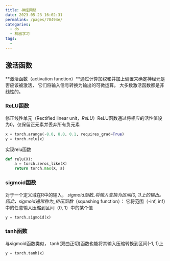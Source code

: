 ```yaml
---
title: 神经网络
date: 2023-05-23 16:02:31
permalink: /pages/70494e/
categories:
  - ds
  - 机器学习
tags:
  - 
---
```



## 激活函数
**激活函数（activation function）**通过计算加权和并加上偏置来确定神经元是否应该被激活， 它们将输入信号转换为输出的可微运算。 大多数激活函数都是非线性的。
### ReLU函数
修正线性单元（Rectified linear unit，_ReLU_）ReLU函数通过将相应的活性值设为0，仅保留正元素并丢弃所有负元素
```python
x = torch.arange(-8.0, 8.0, 0.1, requires_grad=True)
y = torch.relu(x)
```
实现relu函数
```python
def relu(X):
    a = torch.zeros_like(X)
    return torch.max(X, a)
```

### sigmoid函数
对于一个定义域在R中的输入， _sigmoid函数_将输入变换为区间(0, 1)上的输出。 因此，sigmoid通常称为_挤压函数_（squashing function）： 它将范围（-inf, inf）中的任意输入压缩到区间（0, 1）中的某个值
```python
y = torch.sigmoid(x)
```

### tanh函数
与sigmoid函数类似， tanh(双曲正切)函数也能将其输入压缩转换到区间(-1, 1)上
```python
y = torch.tanh(x)
```
